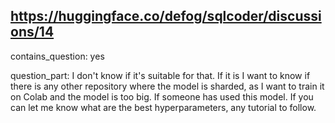 ## https://huggingface.co/defog/sqlcoder/discussions/14

contains_question: yes

question_part: I don't know if it's suitable for that. If it is I want to know if there is any other repository where the model is sharded, as I want to train it on Colab and the model is too big. If someone has used this model. If you can let me know what are the best hyperparameters, any tutorial to follow.